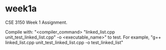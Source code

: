 # week1a
CSE 3150 Week 1 Assignment.

Compile with:
"<compiler_command> "linked_list.cpp unit_test_linked_list.cpp" -o <executable_name>"
to test. For example,
"g++ linked_list.cpp unit_test_linked_list.cpp -o test_linked_list"
